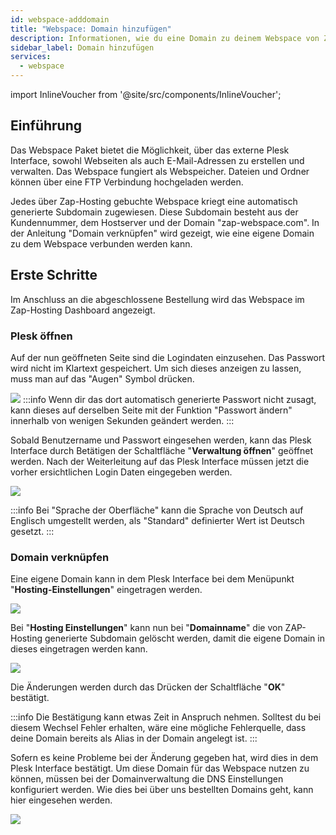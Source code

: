 ```yaml
---
id: webspace-adddomain
title: "Webspace: Domain hinzufügen"
description: Informationen, wie du eine Domain zu deinem Webspace von ZAP-Hosting hinzufügen kannst - ZAP-Hosting.com Dokumentation
sidebar_label: Domain hinzufügen
services:
  - webspace
---
```


import InlineVoucher from '@site/src/components/InlineVoucher';

## Einführung

Das Webspace Paket bietet die Möglichkeit, über das externe Plesk Interface, sowohl Webseiten als auch E-Mail-Adressen zu erstellen und verwalten. Das Webspace fungiert als Webspeicher. Dateien und Ordner können über eine FTP Verbindung hochgeladen werden.

Jedes über Zap-Hosting gebuchte Webspace kriegt eine automatisch generierte Subdomain zugewiesen. 
Diese Subdomain besteht aus der Kundennummer, dem Hostserver und der Domain "zap-webspace.com". In der Anleitung "Domain verknüpfen" wird gezeigt, wie eine eigene Domain zu dem Webspace verbunden werden kann.

<InlineVoucher />

## Erste Schritte

Im Anschluss an die abgeschlossene Bestellung wird das Webspace im Zap-Hosting Dashboard angezeigt.

### Plesk öffnen

Auf der nun geöffneten Seite sind die Logindaten einzusehen. Das Passwort wird nicht im Klartext gespeichert. Um sich dieses anzeigen zu lassen, muss man auf das "Augen" Symbol drücken.

![](https://user-images.githubusercontent.com/61953937/168204970-d1b1fef0-1ce9-46ca-8d4d-70007f1385b6.png)
:::info
Wenn dir das dort automatisch generierte Passwort nicht zusagt, kann dieses auf derselben Seite mit der Funktion "Passwort ändern" innerhalb von wenigen Sekunden geändert werden.
:::

Sobald Benutzername und Passwort eingesehen werden, kann das Plesk Interface durch Betätigen der Schaltfläche "**Verwaltung öffnen**" geöffnet werden. Nach der Weiterleitung auf das Plesk Interface müssen jetzt die vorher ersichtlichen Login Daten eingegeben werden.

![](https://user-images.githubusercontent.com/61953937/168205026-9544e888-89d2-4846-afaa-e1a0d948bec3.png)

:::info
Bei "Sprache der Oberfläche" kann die Sprache von Deutsch auf Englisch umgestellt werden, als "Standard" definierter Wert ist Deutsch gesetzt.
:::

### Domain verknüpfen

Eine eigene Domain kann in dem Plesk Interface bei dem Menüpunkt "**Hosting-Einstellungen**" eingetragen werden.

![](https://user-images.githubusercontent.com/61953937/168205062-797d10cd-5931-4561-9414-d060d8867dfa.png)

Bei "**Hosting Einstellungen**" kann nun bei "**Domainname**" die von ZAP-Hosting generierte Subdomain gelöscht werden, damit die eigene Domain in dieses eingetragen werden kann. 

![](https://user-images.githubusercontent.com/61953937/168205076-b0e4f340-cbc4-461e-beee-cbd8f89459e7.png)

Die Änderungen werden durch das Drücken der Schaltfläche "**OK**" bestätigt. 

:::info
Die Bestätigung kann etwas Zeit in Anspruch nehmen. Solltest du bei diesem Wechsel Fehler erhalten, wäre eine mögliche Fehlerquelle, dass deine Domain bereits als Alias in der Domain angelegt ist. 
:::

Sofern es keine Probleme bei der Änderung gegeben hat, wird dies in dem Plesk Interface bestätigt. Um diese Domain für das Webspace nutzen zu können, müssen bei der Domainverwaltung die DNS Einstellungen konfiguriert werden. 
Wie dies bei über uns bestellten Domains geht, kann hier eingesehen werden. 

![](https://user-images.githubusercontent.com/61953937/168205099-787c4cb4-5e03-408c-a588-43a4a622199f.png)
